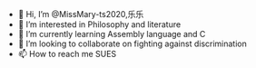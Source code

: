 - 👋 Hi, I’m @MissMary-ts2020,乐乐
- 👀 I’m interested in Philosophy and literature
- 🌱 I’m currently learning Assembly language and C
- 💞️ I’m looking to collaborate on fighting against discrimination
- 📫 How to reach me SUES

<!---
MissMary-ts2020/MissMary-ts2020 is a ✨ special ✨ repository because its `README.md` (this file) appears on your GitHub profile.
You can click the Preview link to take a look at your changes.
--->

